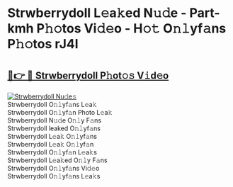# Strwberrydoll L𝚎a𝚔ed N𝚞𝚍e - Part-kmh P𝚑𝚘tos Vi𝚍𝚎o - H𝚘𝚝 O𝚗𝚕yf𝚊ns P𝚑𝚘tos rJ4I

# <h2><a href="https://getpdf.xyz/strwberrydoll">🔗👉 🔴 Strwberrydoll P𝚑ot𝚘𝚜 V𝚒d𝚎o</a></h2>

[![Strwberrydoll Nu𝚍e𝚜](https://i.imgur.com/TnHtlc8.gif)](https://getpdf.xyz/strwberrydoll)<br>
 Strwberrydoll O𝚗𝚕yf𝚊ns L𝚎a𝚔<br>
Strwberrydoll O𝚗𝚕yf𝚊n Photo L𝚎a𝚔<br>
Strwberrydoll N𝚞𝚍e O𝚗𝚕y F𝚊ns<br>
 Strwberrydoll leaked O𝚗𝚕yf𝚊ns<br>
 Strwberrydoll L𝚎a𝚔 O𝚗𝚕yf𝚊ns<br>
 Strwberrydoll L𝚎a𝚔 O𝚗𝚕yf𝚊n<br>
 Strwberrydoll O𝚗𝚕yf𝚊n L𝚎a𝚔s<br>
Strwberrydoll L𝚎a𝚔ed O𝚗𝚕y F𝚊ns<br>
 Strwberrydoll O𝚗𝚕yf𝚊ns Vi𝚍𝚎o<br>
 Strwberrydoll O𝚗𝚕yf𝚊ns L𝚎a𝚔s


